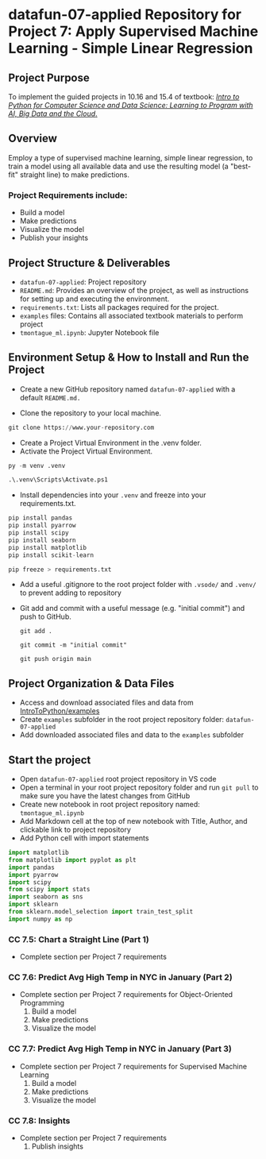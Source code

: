 # datafun-07-applied Repository for Project 7: Apply Supervised Machine Learning - Simple Linear Regression

## Project Purpose
To implement the guided projects in 10.16 and 15.4 of textbook: <a href=https://amzn.to/2KfCptN>_Intro to Python for Computer Science and Data Science: Learning to Program with AI, Big Data and the Cloud_.</a> 

## Overview
Employ a type of supervised machine learning, simple linear regression, to train a model using all available data and use the resulting model (a "best-fit" straight line) to make predictions. 

### Project Requirements include:
 - Build a model
 - Make predictions
 - Visualize the model
 - Publish your insights

## Project Structure & Deliverables
- `datafun-07-applied`: Project repository
- `README.md`: Provides an overview of the project, as well as instructions for setting up and executing the environment.
- `requirements.txt`: Lists all packages required for the project.
- `examples` files: Contains all associated textbook materials to perform project
- `tmontague_ml.ipynb`: Jupyter Notebook file

## Environment Setup & How to Install and Run the Project

- Create a new GitHub repository named `datafun-07-applied` with a default `README.md.`

- Clone the repository to your local machine.
```python
git clone https://www.your-repository.com
```
- Create a Project Virtual Environment in the .venv folder.
- Activate the Project Virtual Environment.
```python
py -m venv .venv
```
```python
.\.venv\Scripts\Activate.ps1
```

- Install dependencies into your `.venv` and freeze into your requirements.txt.

```python
pip install pandas
pip install pyarrow
pip install scipy
pip install seaborn
pip install matplotlib
pip install scikit-learn
```
```python
pip freeze > requirements.txt
```
- Add a useful .gitignore to the root project folder with `.vsode/` and `.venv/` to prevent adding to repository

- Git add and commit with a useful message (e.g. "initial commit") and push to GitHub.
    
    `git add .`
   
    `git commit -m "initial commit"`
   
    `git push origin main`
   
## Project Organization & Data Files

- Access and download associated files and data from [IntroToPython/examples](https://github.com/pdeitel/IntroToPython/tree/master/examples)
- Create `examples` subfolder in the root project repository folder: `datafun-07-applied`
- Add downloaded associated files and data to the `examples` subfolder

## Start the project

- Open `datafun-07-applied` root project repository in VS code
- Open a terminal in your root project repository folder and run `git pull` to make sure you have the latest changes from GitHub
- Create new notebook in root project repository named: `tmontague_ml.ipynb`
- Add Markdown cell at the top of new notebook with Title, Author, and clickable link to project repository
- Add Python cell with import statements
```python
import matplotlib
from matplotlib import pyplot as plt
import pandas
import pyarrow
import scipy
from scipy import stats
import seaborn as sns
import sklearn
from sklearn.model_selection import train_test_split
import numpy as np
```
### CC 7.5:  Chart a Straight Line (Part 1)
- Complete section per Project 7 requirements

### CC 7.6:  Predict Avg High Temp in NYC in January (Part 2)
- Complete section per Project 7 requirements for Object-Oriented Programming
    1. Build a model
    2. Make predictions
    3. Visualize the model

### CC 7.7: Predict Avg High Temp in NYC in January (Part 3)
- Complete section per Project 7 requirements for Supervised Machine Learning
    1. Build a model
    2. Make predictions
    3. Visualize the model

### CC 7.8: Insights
- Complete section per Project 7 requirements
    1. Publish insights


